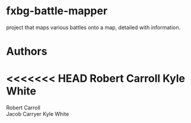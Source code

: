 # fxbg-battle-mapper
project that maps various battles onto a map, detailed with information.

# Authors
<<<<<<< HEAD
Robert Carroll
Kyle White
=======
Robert Carroll  
Jacob Carryer
Kyle White
